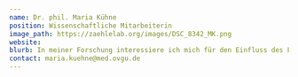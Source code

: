 ```yaml
---
name: Dr. phil. Maria Kühne
position: Wissenschaftliche Mitarbeiterin
image_path: https://zaehlelab.org/images/DSC_8342_MK.png
website:
blurb: In meiner Forschung interessiere ich mich für den Einfluss des Facial Feedbacks auf die Verarbeitung von emotionalen Gesichtern. Dabei untersuche ich die Auswirkungen einer Facial Feedback Manipulation sowohl bei gesunden Probanden, als auch bei Parkinson Patienten.
contact: maria.kuehne@med.ovgu.de
---
```

